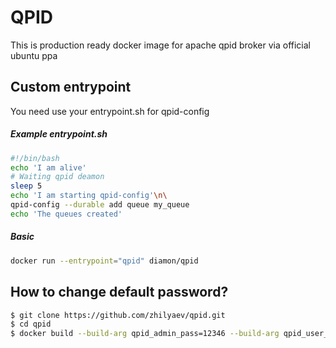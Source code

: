 # QPID
This is production ready docker image for apache qpid broker via official ubuntu ppa

## Custom entrypoint
You need use your entrypoint.sh for qpid-config

##### Example entrypoint.sh
```bash
#!/bin/bash
echo 'I am alive'
# Waiting qpid deamon
sleep 5
echo 'I am starting qpid-config'\n\
qpid-config --durable add queue my_queue
echo 'The queues created'
```

##### Basic
```bash
docker run --entrypoint="qpid" diamon/qpid
```

## How to change default password?
```bash
$ git clone https://github.com/zhilyaev/qpid.git
$ cd qpid
$ docker build --build-arg qpid_admin_pass=12346 --build-arg qpid_user_pass=password124 -t your_name_image .
```

